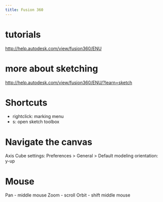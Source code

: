 ```yaml
---
title: Fusion 360
---
```


# tutorials
<http://help.autodesk.com/view/fusion360/ENU>

# more about sketching
<http://help.autodesk.com/view/fusion360/ENU/?learn=sketch>

# Shortcuts
- rightclick: marking menu
- s: open sketch toolbox

# Navigate the canvas
Axis Cube settings:
Preferences > General > Default modeling orientation: y-up

# Mouse
Pan - middle mouse
Zoom - scroll
Orbit - shift middle mouse

